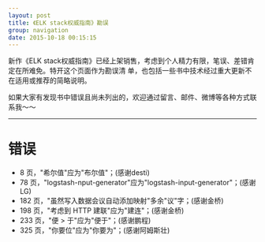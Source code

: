 ```yaml
---
layout: post
title: 《ELK stack权威指南》勘误
group: navigation
date: 2015-10-18 00:15:15
---
```


新作《ELK stack权威指南》已经上架销售，考虑到个人精力有限，笔误、差错肯定在所难免。特开这个页面作为勘误清
单，也包括一些书中技术经过重大更新不在适用或推荐的简略说明。

如果大家有发现书中错误且尚未列出的，欢迎通过留言、邮件、微博等各种方式联系我～～

--------------------------------------------------

错误
=====================

* 8 页，"希尔值"应为"布尔值"；(感谢desti)
* 78 页，"logstash-nput-generator"应为"logstash-input-generator"；(感谢LG)
* 182 页，"虽然写入数据会议自动添加映射"多余"议"字；(感谢金桥)
* 198 页，"考虑到 HTTP 建联"应为"建连"；(感谢金桥)
* 233 页，"便 > 于"应为"便于"；(感谢鹏程)
* 325 页，"你要位"应为"你要为"；(感谢阿姆斯壮)
